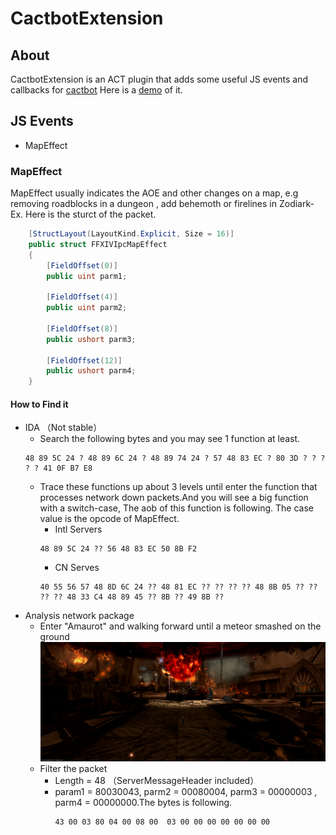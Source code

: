 # CactbotExtension
## About
CactbotExtension is an ACT plugin that adds some useful JS events and callbacks for [cactbot](https://github.com/quisquous/cactbot)
Here is a [demo](https://github.com/Loskh/EchoOverlay/blob/master/Zodiark/zodiark.ts) of it.
## JS Events
* MapEffect
### MapEffect
MapEffect usually indicates the AOE and other changes on a map, e.g removing roadblocks in a dungeon , add behemoth or firelines in Zodiark-Ex.
Here is the sturct of the packet.
```C#
    [StructLayout(LayoutKind.Explicit, Size = 16)]
    public struct FFXIVIpcMapEffect
    {
        [FieldOffset(0)]
        public uint parm1;

        [FieldOffset(4)]
        public uint parm2;

        [FieldOffset(8)]
        public ushort parm3;

        [FieldOffset(12)]
        public ushort parm4;
    }
```
#### How to Find it
* IDA （Not stable）
  - Search the following bytes and you may see 1 function at least.
  ```
  48 89 5C 24 ? 48 89 6C 24 ? 48 89 74 24 ? 57 48 83 EC ? 80 3D ? ? ? ? ? 41 0F B7 E8
  ```
  - Trace these functions up about 3 levels until enter the function that processes network down packets.And you will see a big function with a switch-case, The aob of this function is following. The case value is the opcode of MapEffect.
    - Intl Servers
    ```
    48 89 5C 24 ?? 56 48 83 EC 50 8B F2
    ```
    - CN Serves
    ```
    40 55 56 57 48 8D 6C 24 ?? 48 81 EC ?? ?? ?? ?? 48 8B 05 ?? ?? ?? ?? 48 33 C4 48 89 45 ?? 8B ?? 49 8B ??
    ```
* Analysis network package
  - Enter "Amaurot" and walking forward until a meteor smashed on the ground
  ![Amaurot screenshot](Assets/ffxiv_20220414_165646_647.png)
  - Filter the packet
    - Length = 48 （ServerMessageHeader included）
    - param1 = 80030043, parm2 = 00080004, parm3 = 00000003 , parm4 = 00000000.The bytes is following.
      ```
      43 00 03 80 04 00 08 00  03 00 00 00 00 00 00 00
      ```

